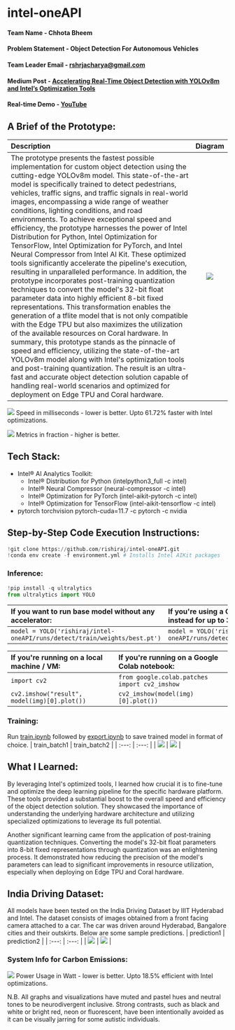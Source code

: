 # intel-oneAPI

#### Team Name - Chhota Bheem
#### Problem Statement - Object Detection For Autonomous Vehicles
#### Team Leader Email - rshrjacharya@gmail.com
#### Medium Post - [Accelerating Real-Time Object Detection with YOLOv8m and Intel’s Optimization Tools](https://keras.medium.com/accelerating-real-time-object-detection-with-yolov8m-and-intels-optimization-tools-eb2263d94183)
#### Real-time Demo - [YouTube](https://youtu.be/UVJY7L8zyzs)

## A Brief of the Prototype:
| Description | Diagram |
| :--- | :---: |
| The prototype presents the fastest possible implementation for custom object detection using the cutting-edge YOLOv8m model. This state-of-the-art model is specifically trained to detect pedestrians, vehicles, traffic signs, and traffic signals in real-world images, encompassing a wide range of weather conditions, lighting conditions, and road environments. To achieve exceptional speed and efficiency, the prototype harnesses the power of Intel Distribution for Python, Intel Optimization for TensorFlow, Intel Optimization for PyTorch, and Intel Neural Compressor from Intel AI Kit. These optimized tools significantly accelerate the pipeline's execution, resulting in unparalleled performance. In addition, the prototype incorporates post-training quantization techniques to convert the model's 32-bit float parameter data into highly efficient 8-bit fixed representations. This transformation enables the generation of a tflite model that is not only compatible with the Edge TPU but also maximizes the utilization of the available resources on Coral hardware. In summary, this prototype stands as the pinnacle of speed and efficiency, utilizing the state-of-the-art YOLOv8m model along with Intel's optimization tools and post-training quantization. The result is an ultra-fast and accurate object detection solution capable of handling real-world scenarios and optimized for deployment on Edge TPU and Coral hardware. | ![](https://raw.githubusercontent.com/rishiraj/intel-oneAPI/main/runs/detect/train/weights/best_saved_model/best_full_integer_quant_edgetpu.svg) |

![](https://raw.githubusercontent.com/rishiraj/intel-oneAPI/main/wandb/model.png)
Speed in milliseconds - lower is better. Upto 61.72% faster with Intel optimizations.

![](https://raw.githubusercontent.com/rishiraj/intel-oneAPI/main/wandb/metrics.png)
Metrics in fraction - higher is better.


## Tech Stack:
* Intel® AI Analytics Toolkit:
  * Intel® Distribution for Python (intelpython3_full -c intel)
  * Intel® Neural Compressor (neural-compressor -c intel)
  * Intel® Optimization for PyTorch (intel-aikit-pytorch -c intel)
  * Intel® Optimization for TensorFlow (intel-aikit-tensorflow -c intel)
* pytorch torchvision pytorch-cuda=11.7 -c pytorch -c nvidia

## Step-by-Step Code Execution Instructions:
```python
!git clone https://github.com/rishiraj/intel-oneAPI.git
!conda env create -f environment.yml # Installs Intel AIKit packages
```

### Inference:
```python
!pip install -q ultralytics
from ultralytics import YOLO
```
| If you want to run base model without any accelerator: | If you're using a CPU, use the following instead for up to 3x CPU speedup: | If you're using a GPU, use the following instead for up to 5x GPU speedup: | If you're using an Edge TPU, use the following instead for up to 10x TPU speedup: |
| :--- | :--- | :--- | :--- |
| `model = YOLO('rishiraj/intel-oneAPI/runs/detect/train/weights/best.pt')` | `model = YOLO('rishiraj/intel-oneAPI/runs/detect/train/weights/best.onnx')` | `model = YOLO('rishiraj/intel-oneAPI/runs/detect/train/weights/best.engine')` | `model = YOLO('rishiraj/intel-oneAPI/runs/detect/train/weights/best_saved_model/best_full_integer_quant_edgetpu.tflite')` |

| If you're running on a local machine / VM: | If you're running on a Google Colab notebook: |
| :--- | :--- |
| `import cv2` | `from google.colab.patches import cv2_imshow` |
| `cv2.imshow("result", model(img)[0].plot())` | `cv2_imshow(model(img)[0].plot())` |

### Training:
Run [train.ipynb](./train.ipynb) followed by [export.ipynb](./export.ipynb) to save trained model in format of choice.
| train_batch1 | train_batch2 |
| :---: | :---: |
| ![](https://raw.githubusercontent.com/rishiraj/intel-oneAPI/main/wandb/train_batch1.jpg) | ![](https://raw.githubusercontent.com/rishiraj/intel-oneAPI/main/wandb/train_batch2.jpg) |

## What I Learned:
By leveraging Intel's optimized tools, I learned how crucial it is to fine-tune and optimize the deep learning pipeline for the specific hardware platform. These tools provided a substantial boost to the overall speed and efficiency of the object detection solution. They showcased the importance of understanding the underlying hardware architecture and utilizing specialized optimizations to leverage its full potential.

Another significant learning came from the application of post-training quantization techniques. Converting the model's 32-bit float parameters into 8-bit fixed representations through quantization was an enlightening process. It demonstrated how reducing the precision of the model's parameters can lead to significant improvements in resource utilization, especially when deploying on Edge TPU and Coral hardware.

## India Driving Dataset:
All models have been tested on the India Driving Dataset by IIIT Hyderabad and Intel. The dataset consists of images obtained from a front facing camera attached to a car. The car was driven around Hyderabad, Bangalore cities and their outskirts. Below are some sample predictions.
| prediction1 | prediction2 |
| :---: | :---: |
| ![](https://raw.githubusercontent.com/rishiraj/intel-oneAPI/main/runs/detect/predict/548645_image.jpg) | ![](https://raw.githubusercontent.com/rishiraj/intel-oneAPI/main/runs/detect/predict/326186_image.jpg) |

### System Info for Carbon Emissions:
![](https://raw.githubusercontent.com/rishiraj/intel-oneAPI/main/wandb/system.png)
Power Usage in Watt - lower is better. Upto 18.5% efficient with Intel optimizations.

N.B. All graphs and visualizations have muted and pastel hues and neutral tones to be neurodivergent inclusive. Strong contrasts, such as black and white or bright red, neon or fluorescent, have been intentionally avoided as it can be visually jarring for some autistic individuals.
